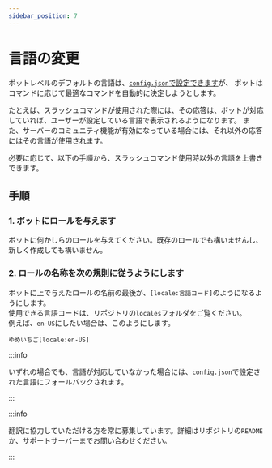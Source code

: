 ```yaml
---
sidebar_position: 7
---
```

# 言語の変更
ボットレベルのデフォルトの言語は、[`config.json`で設定できます](../../setup/installation/configuration#defaultlanguage-string)が、
ボットはコマンドに応じて最適なコマンドを自動的に決定しようとします。

たとえば、スラッシュコマンドが使用された際には、その応答は、ボットが対応していれば、ユーザーが設定している言語で表示されるようになります。
また、サーバーのコミュニティ機能が有効になっている場合には、それ以外の応答にはその言語が使用されます。

必要に応じて、以下の手順から、スラッシュコマンド使用時以外の言語を上書きできます。

## 手順
### 1. ボットにロールを与えます
ボットに何かしらのロールを与えてください。既存のロールでも構いませんし、新しく作成しても構いません。

### 2. ロールの名称を次の規則に従うようにします
ボットに上で与えたロールの名前の最後が、`[locale:言語コード]`のようになるようにします。  
使用できる言語コードは、リポジトリの`locales`フォルダをご覧ください。  
例えば、`en-US`にしたい場合は、このようにします。
```text title=ロール名
ゆめいちご[locale:en-US]
```

:::info

いずれの場合でも、言語が対応していなかった場合には、`config.json`で設定された言語にフォールバックされます。

:::

:::info

翻訳に協力していただける方を常に募集しています。詳細はリポジトリの`README`か、サポートサーバーまでお問い合わせください。

:::
